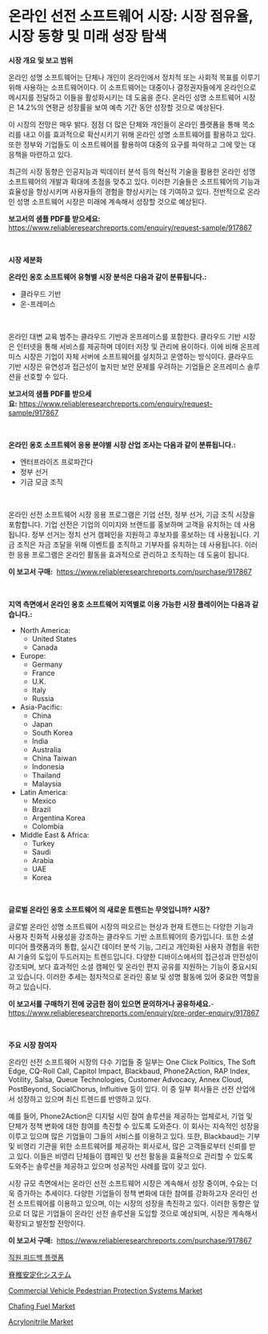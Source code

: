 <p><h1>온라인 선전 소프트웨어 시장: 시장 점유율, 시장 동향 및 미래 성장 탐색</h1></p><p><strong>시장 개요 및 보고 범위</strong></p>
<p><p>온라인 성명 소프트웨어는 단체나 개인이 온라인에서 정치적 또는 사회적 목표를 이루기 위해 사용하는 소프트웨어이다. 이 소프트웨어는 대중이나 결정권자들에게 온라인으로 메시지를 전달하고 이들을 활성화시키는 데 도움을 준다. 온라인 성명 소프트웨어 시장은 14.2%의 연평균 성장률을 보여 예측 기간 동안 성장할 것으로 예상된다.</p><p>이 시장의 전망은 매우 밝다. 점점 더 많은 단체와 개인들이 온라인 플랫폼을 통해 목소리를 내고 이를 효과적으로 확산시키기 위해 온라인 성명 소프트웨어를 활용하고 있다. 또한 정부와 기업들도 이 소프트웨어를 활용하여 대중의 요구를 파악하고 그에 맞는 대응책을 마련하고 있다.</p><p>최근의 시장 동향은 인공지능과 빅데이터 분석 등의 혁신적 기술을 활용한 온라인 성명 소프트웨어의 개발과 확대에 초점을 맞추고 있다. 이러한 기술들은 소프트웨어의 기능과 효율성을 향상시키며 사용자들의 경험을 향상시키는 데 기여하고 있다. 전반적으로 온라인 성명 소프트웨어 시장은 미래에 계속해서 성장할 것으로 예상된다.</p></p>
<p><strong>보고서의 샘플 PDF를 받으세요:</strong> <a href="https://www.reliableresearchreports.com/enquiry/request-sample/917867">https://www.reliableresearchreports.com/enquiry/request-sample/917867</a></p>
<p>&nbsp;</p>
<p><strong>시장 세분화</strong></p>
<p><strong>온라인 옹호 소프트웨어 유형별 시장 분석은 다음과 같이 분류됩니다.:</strong></p>
<p><ul><li>클라우드 기반</li><li>온-프레미스</li></ul></p>
<p>&nbsp;</p>
<p><p>온라인 대변 교육 범주는 클라우드 기반과 온프레미스를 포함한다. 클라우드 기반 시장은 인터넷을 통해 서비스를 제공하며 데이터 저장 및 관리에 용이하다. 이에 비해 온프레미스 시장은 기업이 자체 서버에 소프트웨어를 설치하고 운영하는 방식이다. 클라우드 기반 시장은 유연성과 접근성이 높지만 보안 문제를 우려하는 기업들은 온프레미스 솔루션을 선호할 수 있다.</p></p>
<p><strong>보고서의 샘플 PDF를 받으세요:</strong>&nbsp;<a href="https://www.reliableresearchreports.com/enquiry/request-sample/917867">https://www.reliableresearchreports.com/enquiry/request-sample/917867</a></p>
<p>&nbsp;</p>
<p><strong> 온라인 옹호 소프트웨어 응용 분야별 시장 산업 조사는 다음과 같이 분류됩니다.:</strong></p>
<p><ul><li>엔터프라이즈 프로파간다</li><li>정부 선거</li><li>기금 모금 조직</li></ul></p>
<p>&nbsp;</p>
<p><p>온라인 선전 소프트웨어 시장 응용 프로그램은 기업 선전, 정부 선거, 기금 조직 시장을 포함합니다. 기업 선전은 기업의 이미지와 브랜드를 홍보하며 고객을 유치하는 데 사용됩니다. 정부 선거는 정치 선거 캠페인을 지원하고 후보자를 홍보하는 데 사용됩니다. 기금 조직은 자금 조달을 위해 이벤트를 조직하고 기부자를 유치하는 데 사용됩니다. 이러한 응용 프로그램은 온라인 활동을 효과적으로 관리하고 조직하는 데 도움이 됩니다.</p></p>
<p><strong>이 보고서 구매:</strong>&nbsp; <a href="https://www.reliableresearchreports.com/purchase/917867">https://www.reliableresearchreports.com/purchase/917867</a></p>
<p>&nbsp;</p>
<p><strong>지역 측면에서 온라인 옹호 소프트웨어 지역별로 이용 가능한 시장 플레이어는 다음과 같습니다.:</strong></p>
<p><ul>
    <li>
        North America:
        <ul>
            <li>United States</li>
            <li>Canada</li>
        </ul>
    </li>
    <li>
        Europe:
        <ul>
            <li>Germany</li>
            <li>France</li>
            <li>U.K.</li>
            <li>Italy</li>
            <li>Russia</li>
        </ul>
    </li>
    <li>
        Asia-Pacific:
        <ul>
            <li>China</li>
            <li>Japan</li>
            <li>South Korea</li>
            <li>India</li>
            <li>Australia</li>
            <li>China Taiwan</li>
            <li>Indonesia</li>
            <li>Thailand</li>
            <li>Malaysia</li>
        </ul>
    </li>
    <li>
        Latin America:
        <ul>
            <li>Mexico</li>
            <li>Brazil</li>
            <li>Argentina Korea</li>
            <li>Colombia</li>
        </ul>
    </li>
    <li>
        Middle East & Africa:
        <ul>
            <li>Turkey</li>
            <li>Saudi</li>
            <li>Arabia</li>
            <li>UAE</li>
            <li>Korea</li>
        </ul>
    </li>
    </ul></p>
<p>&nbsp;</p>
<p><strong>글로벌 온라인 옹호 소프트웨어 의 새로운 트렌드는 무엇입니까? 시장?</strong></p>
<p><p>글로벌 온라인 성명 소프트웨어 시장의 떠오르는 현상과 현재 트렌드는 다양한 기능과 사용자 친화적 사용성을 강조하는 클라우드 기반 소프트웨어의 증가입니다. 또한 소셜 미디어 플랫폼과의 통합, 실시간 데이터 분석 기능, 그리고 개인화된 사용자 경험을 위한 AI 기술의 도입이 두드러지는 트렌드입니다. 다양한 디바이스에서의 접근성과 안전성이 강조되며, 보다 효과적인 소셜 캠페인 및 온라인 편지 공유를 지원하는 기능이 중요시되고 있습니다. 이러한 추세는 점차적으로 온라인 홍보 및 성명 활동에 있어 중요한 역할을 하고 있습니다.</p></p>
<p><strong>이 보고서를 구매하기 전에 궁금한 점이 있으면 문의하거나 공유하세요.</strong>- <a href="https://www.reliableresearchreports.com/enquiry/pre-order-enquiry/917867">https://www.reliableresearchreports.com/enquiry/pre-order-enquiry/917867</a></p>
<p>&nbsp;</p>
<p><strong>주요 시장 참여자</strong></p>
<p><p>온라인 선전 소프트웨어 시장의 다수 기업들 중 일부는 One Click Politics, The Soft Edge, CQ-Roll Call, Capitol Impact, Blackbaud, Phone2Action, RAP Index, Votility, Salsa, Queue Technologies, Customer Advocacy, Annex Cloud, PostBeyond, SocialChorus, Influitive 등이 있다. 이 중 일부 회사들은 선전 산업에서 성장하고 있으며 최신 트렌드를 반영하고 있다.</p><p>예를 들어, Phone2Action은 디지털 시민 참여 솔루션을 제공하는 업체로서, 기업 및 단체가 정책 변화에 대한 참여를 촉진할 수 있도록 도와준다. 이 회사는 지속적인 성장을 이루고 있으며 많은 기업들이 그들의 서비스를 이용하고 있다. 또한, Blackbaud는 기부 및 비영리 기관을 위한 소프트웨어를 제공하는 회사로서, 많은 고객들로부터 신뢰를 받고 있다. 이들은 비영리 단체들이 캠페인 및 선전 활동을 효율적으로 관리할 수 있도록 도와주는 솔루션을 제공하고 있으며 성공적인 사례를 많이 갖고 있다.</p><p>시장 규모 측면에서는 온라인 선전 소프트웨어 시장은 계속해서 성장 중이며, 수요는 더욱 증가하는 추세이다. 다양한 기업들이 정책 변화에 대한 참여를 강화하고자 온라인 선전 소프트웨어를 이용하고 있으며, 이는 시장의 성장을 촉진하고 있다. 이러한 동향은 앞으로 더 많은 기업들이 온라인 선전 솔루션을 도입할 것으로 예상되며, 시장은 계속해서 확장되고 발전할 전망이다.</p></p>
<p><strong>이 보고서 구매:</strong>&nbsp;&nbsp;<a href="https://www.reliableresearchreports.com/purchase/917867">https://www.reliableresearchreports.com/purchase/917867</a></p>
<p><p><a href="https://github.com/vskv4779xr1/Market-Research-Report-List-1/blob/main/6944390183557.md">직원 피드백 플랫폼</a></p><p><a href="https://medium.com/@alvaradolanezhpnoeeozz2ue/%E8%84%8A%E6%A4%8E%E5%AE%89%E5%AE%9A%E5%8C%96%E3%82%B7%E3%82%B9%E3%83%86%E3%83%A0%E5%B8%82%E5%A0%B4%E3%81%AE%E3%83%88%E3%83%AC%E3%83%B3%E3%83%89%E3%81%A8%E5%B8%82%E5%A0%B4%E5%88%86%E6%9E%90%E3%81%AF-2024%E5%B9%B4%E3%81%8B%E3%82%892031%E5%B9%B4%E3%81%BE%E3%81%A7%E3%81%AE%E6%9C%9F%E9%96%93%E3%81%AB%E4%BA%88%E6%B8%AC%E3%81%95%E3%82%8C%E3%81%A6%E3%81%84%E3%81%BE%E3%81%99-ef612894924c">脊椎安定化システム</a></p><p><a href="https://summer-dogwood-3e9.notion.site/Commercial-Vehicle-Pedestrian-Protection-Systems-Market-Challenges-Opportunities-and-Growth-Drive-1eaee64d252c4640806333ec9e4284a0">Commercial Vehicle Pedestrian Protection Systems Market</a></p><p><a href="https://view.publitas.com/reportprime-1/chafing-fuel-market-size-growth-outlook-from-2024-to-2031-projecting-at-markets-trends-analysis-by-application-regional-outlook-and-revenue/">Chafing Fuel Market</a></p><p><a href="https://view.publitas.com/reportprime-1/acrylonitrile-market-provides-a-comprehensive-analysis-including-a-macro-overview-of-the-market-as-well-as-micro-details-such-as-market-size-and-competitive-landscape/">Acrylonitrile Market</a></p></p>
